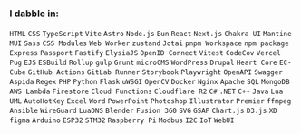 ### I dabble in:

`HTML` `CSS` `TypeScript` `Vite` `Astro` `Node.js` `Bun` `React` `Next.js` `Chakra UI` `Mantine` `MUI` `Sass` `CSS Modules` `Web Worker` `zustand` `Jotai` `pnpm Workspace` `npm package` `Express` `Passport` `Fastify` `ElysiaJS` `OpenID Connect` `Vitest` `CodeCov` `Vercel` `Pug` `EJS` `ESBuild` `Rollup` `gulp` `Grunt` `microCMS` `WordPress` `Drupal` `Heart Core` `EC-Cube` `GitHub Actions` `GitLab Runner` `Storybook` `Playwright` `OpenAPI` `Swagger` `Aspida` `Regex` `PHP` `Python` `Flask` `uWSGI` `OpenCV` `Docker` `Nginx` `Apache` `SQL` `MongoDB` `AWS Lambda` `Firestore` `Cloud Functions` `Cloudflare R2` `C#` `.NET` `C++` `Java` `Lua` `UML` `AutoHotKey` `Excel` `Word` `PowerPoint` `Photoshop` `Illustrator` `Premier` `ffmpeg` `Ansible` `WireGuard` `LuaDNS` `Blender` `Fusion 360` `SVG` `GSAP` `Chart.js` `D3.js` `XD` `figma` `Arduino` `ESP32` `STM32` `Raspberry Pi` `Modbus` `I2C` `IoT` `WebUI`
